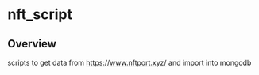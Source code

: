 # nft_script

## Overview
scripts to get data from https://www.nftport.xyz/ and import into mongodb
